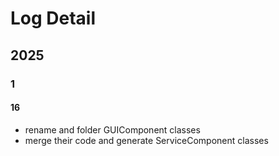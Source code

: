 # Log Detail

## 2025

### 1

#### 16

- rename and folder GUIComponent classes
- merge their code and generate ServiceComponent classes
